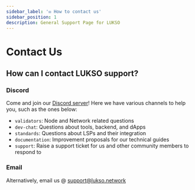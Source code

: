 ```yaml
---
sidebar_label: '✉️ How to contact us'
sidebar_position: 1
description: General Support Page for LUKSO
---
```


# Contact Us

## How can I contact LUKSO support?

### Discord

Come and join our [Discord server](https://discord.com/channels/359064931246538762/1227624285259038731)!
Here we have various channels to help you, such as the ones below:

- `validators`: Node and Network related questions
- `dev-chat`: Questions about tools, backend, and dApps
- `standards`: Questions about LSPs and their integration
- `documentation`: Improvement proposals for our technical guides
- `support`: Raise a support ticket for us and other community members to respond to

### Email

Alternatively, email us @ [support@lukso.network](mailto:support@lukso.network)
